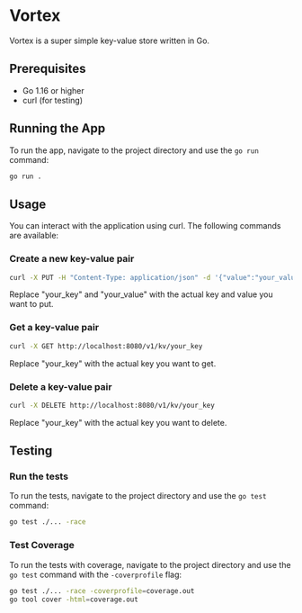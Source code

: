 # Vortex

Vortex is a super simple key-value store written in Go.

## Prerequisites

- Go 1.16 or higher
- curl (for testing)

## Running the App

To run the app, navigate to the project directory and use the `go run` command:

```bash
go run .
```

## Usage 

You can interact with the application using curl. The following commands are available:

### Create a new key-value pair

``` bash
curl -X PUT -H "Content-Type: application/json" -d '{"value":"your_value"}' http://localhost:8080/v1/kv/your_key
```

Replace "your_key" and "your_value" with the actual key and value you want to put.


### Get a key-value pair

```bash
curl -X GET http://localhost:8080/v1/kv/your_key
```

Replace "your_key" with the actual key you want to get.

### Delete a key-value pair

```bash
curl -X DELETE http://localhost:8080/v1/kv/your_key
```

Replace "your_key" with the actual key you want to delete.

## Testing

### Run the tests

To run the tests, navigate to the project directory and use the `go test` command:

```bash
go test ./... -race
```

### Test Coverage

To run the tests with coverage, navigate to the project directory and use the `go test` command with the `-coverprofile` flag:

```bash
go test ./... -race -coverprofile=coverage.out
go tool cover -html=coverage.out
```

